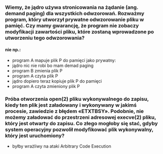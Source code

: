 ### Wiemy, że jądro używa stronicowania na żądanie (ang. demand paging) dla wszystkich odwzorowań. Rozważmy program, który utworzył prywatne odwzorowanie pliku w pamięć. Czy mamy gwarancję, że program nie zobaczy modyfikacji zawartości pliku, które zostaną wprowadzone po utworzeniu tego odwzorowania?
#### nie np.:
- program A mapuje plik P do pamięci jako prywatny:
- jądro nic nie robi bo mam demad paging
- program B zmienia plik P
- program A czyta plik P
- jądro dopiero teraz kopiuje plik P do pamięci
- program A czyta zmieniony plik P


### Próba otworzenia open(2) pliku wykonywalnego do zapisu, kiedy ten plik jest załadowany i wykonywany w jakimś procesie, zawiedzie z błędem «ETXTBSY». Podobnie, nie możemy załadować do przestrzeni adresowej execve(2) pliku, który jest otwarty do zapisu. Co złego mogłoby się stać, gdyby system operacyjny pozwolił modyfikować plik wykonywalny, który jest uruchomiony?
- byłby wrażliwy na ataki Arbitrary Code Execution 